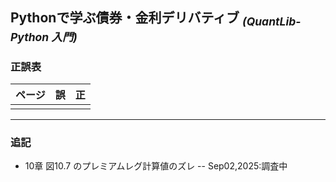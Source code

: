 ## Pythonで学ぶ債券・金利デリバティブ <sub>*(QuantLib-Python 入門)*</sub>

### 正誤表

| ページ | 誤 | 正 |
|--------|----|----|
|  |  |  |

---

### 追記

- 10章 図10.7 のプレミアムレグ計算値のズレ
  -- Sep02,2025:調査中
